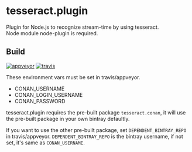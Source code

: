 # tesseract.plugin
Plugin for Node.js to recognize stream-time by using tesseract.  
Node module node-plugin is required.

## Build
[![appveyor](https://ci.appveyor.com/api/projects/status/4pnwm14dmlgymrg8?svg=true)](https://ci.appveyor.com/project/yjjnls/tesseract-plugin)
[![travis](https://www.travis-ci.org/yjjnls/tesseract.plugin.svg?branch=master)](https://www.travis-ci.org/yjjnls/tesseract.plugin)

These environment vars must be set in travis/appveyor.  

*   CONAN_USERNAME
*   CONAN_LOGIN_USERNAME
*   CONAN_PASSWORD

tesseract.plugin requires the pre-built package `tesseract.conan`, it will use the pre-built package in your own bintray defaultly.   

If you want to use the other pre-built package, set `DEPENDENT_BINTRAY_REPO` in travis/appveyor. `DEPENDENT_BINTRAY_REPO` is the bintray username, if not set, it's same as `CONAN_USERNAME`.